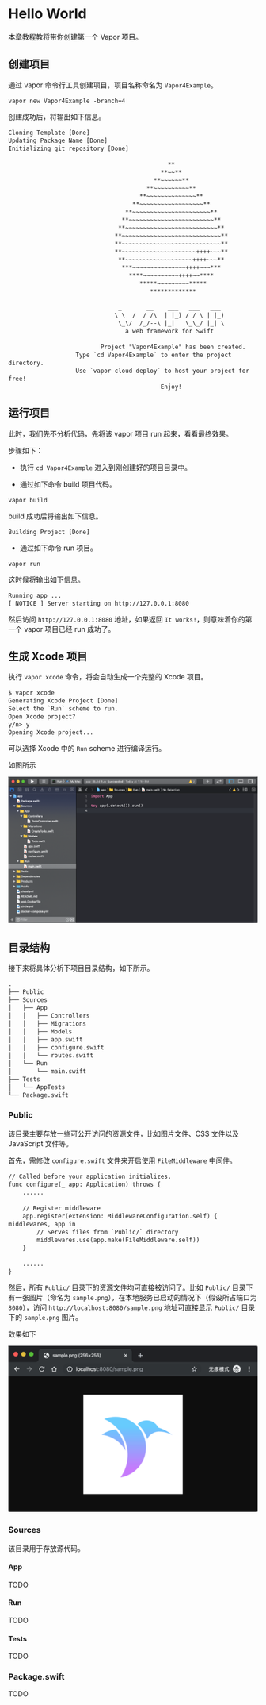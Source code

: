 # Hello World

本章教程教将带你创建第一个 Vapor 项目。

## 创建项目

通过 vapor 命令行工具创建项目，项目名称命名为 ```Vapor4Example```。

```
vapor new Vapor4Example -branch=4
```

创建成功后，将输出如下信息。

```
Cloning Template [Done]
Updating Package Name [Done]
Initializing git repository [Done]

		                                     **
		                                   **~~**
		                                 **~~~~~~**
		                               **~~~~~~~~~~**
		                             **~~~~~~~~~~~~~~**
		                           **~~~~~~~~~~~~~~~~~~**
		                         **~~~~~~~~~~~~~~~~~~~~~~**
		                        **~~~~~~~~~~~~~~~~~~~~~~~~**
		                       **~~~~~~~~~~~~~~~~~~~~~~~~~~**
		                      **~~~~~~~~~~~~~~~~~~~~~~~~~~~~**
		                      **~~~~~~~~~~~~~~~~~~~~~~~~~~~~**
		                      **~~~~~~~~~~~~~~~~~~~~~++++~~~**
		                       **~~~~~~~~~~~~~~~~~~~++++~~~**
		                        ***~~~~~~~~~~~~~~~++++~~~***
		                          ****~~~~~~~~~~++++~~****
		                             *****~~~~~~~~~*****
		                                *************
		                       
		                       _       __    ___   ___   ___
		                      \ \  /  / /\  | |_) / / \ | |_)
		                       \_\/  /_/--\ |_|   \_\_/ |_| \
		                         a web framework for Swift

		                  Project "Vapor4Example" has been created.
		           Type `cd Vapor4Example` to enter the project directory.
		           Use `vapor cloud deploy` to host your project for free!
		                                   Enjoy!
```

## 运行项目

此时，我们先不分析代码，先将该 vapor 项目 run 起来，看看最终效果。

步骤如下：

* 执行 ```cd Vapor4Example``` 进入到刚创建好的项目目录中。

* 通过如下命令 build 项目代码。

```
vapor build
```

build 成功后将输出如下信息。

```
Building Project [Done]
```

* 通过如下命令 run 项目。

```
vapor run
```

这时候将输出如下信息。

```
Running app ...
[ NOTICE ] Server starting on http://127.0.0.1:8080
```

然后访问 ```http://127.0.0.1:8080``` 地址，如果返回 ```It works!```，则意味着你的第一个 vapor 项目已经 run 成功了。

## 生成 Xcode 项目

执行 ```vapor xcode``` 命令，将会自动生成一个完整的 Xcode 项目。

```
$ vapor xcode
Generating Xcode Project [Done]
Select the `Run` scheme to run.
Open Xcode project?
y/n> y
Opening Xcode project...
```

可以选择 Xcode 中的 ```Run``` scheme 进行编译运行。

如图所示

![xcode](img/xcode.png)

## 目录结构

接下来将具体分析下项目目录结构，如下所示。


```
.
├── Public
├── Sources
│   ├── App
│   │   ├── Controllers
│   │   ├── Migrations
│   │   ├── Models
│   │   ├── app.swift
│   │   ├── configure.swift
│   │   └── routes.swift
│   └── Run
│       └── main.swift
├── Tests
│   └── AppTests
└── Package.swift
```

### Public

该目录主要存放一些可公开访问的资源文件，比如图片文件、CSS 文件以及 JavaScript 文件等。

首先，需修改 ```configure.swift``` 文件来开启使用 ```FileMiddleware``` 中间件。

```
// Called before your application initializes.
func configure(_ app: Application) throws {
    ......

    // Register middleware
    app.register(extension: MiddlewareConfiguration.self) { middlewares, app in
        // Serves files from `Public/` directory
        middlewares.use(app.make(FileMiddleware.self))
    }
    
    ......
}
```

然后，所有 ```Public/``` 目录下的资源文件均可直接被访问了。比如 ```Public/``` 目录下有一张图片（命名为 ```sample.png```），在本地服务已启动的情况下（假设所占端口为 ```8080```），访问 ```http://localhost:8080/sample.png``` 地址可直接显示 ```Public/``` 目录下的 ```sample.png``` 图片。

效果如下

![public_resource_sample](img/public_resource_sample.png)

### Sources

该目录用于存放源代码。

#### App

TODO

#### Run

TODO

#### Tests

TODO

### Package.swift

TODO